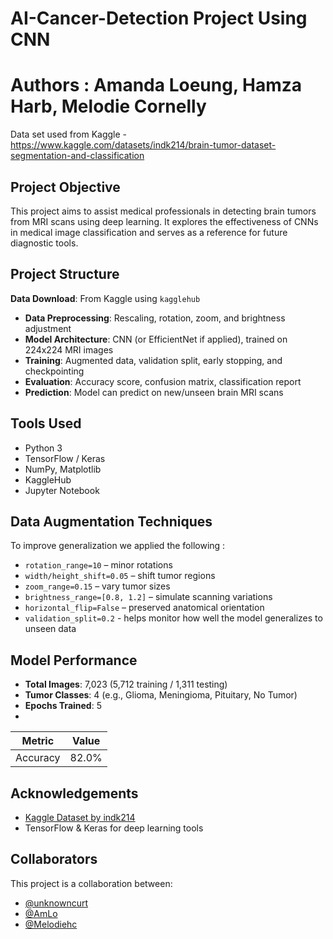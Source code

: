# AI-Cancer-Detection Project Using CNN
# Authors : Amanda Loeung, Hamza Harb, Melodie Cornelly 


Data set used from Kaggle - https://www.kaggle.com/datasets/indk214/brain-tumor-dataset-segmentation-and-classification

## Project Objective

This project aims to assist medical professionals in detecting brain tumors from MRI scans using deep learning. It explores the effectiveness of CNNs in medical image classification and serves as a reference for future diagnostic tools.


## Project Structure 
 **Data Download**: From Kaggle using `kagglehub`
- **Data Preprocessing**: Rescaling, rotation, zoom, and brightness adjustment
- **Model Architecture**: CNN (or EfficientNet if applied), trained on 224x224 MRI images
- **Training**: Augmented data, validation split, early stopping, and checkpointing
- **Evaluation**: Accuracy score, confusion matrix, classification report
- **Prediction**: Model can predict on new/unseen brain MRI scans

## Tools Used 
- Python 3
- TensorFlow / Keras
- NumPy, Matplotlib
- KaggleHub
- Jupyter Notebook


## Data Augmentation Techniques 
To improve generalization we applied the following : 
- `rotation_range=10` – minor rotations
- `width/height_shift=0.05` – shift tumor regions
- `zoom_range=0.15` – vary tumor sizes
- `brightness_range=[0.8, 1.2]` – simulate scanning variations
- `horizontal_flip=False` – preserved anatomical orientation
- `validation_split=0.2` - helps monitor how well the model generalizes to unseen data

## Model Performance

- **Total Images**: 7,023 (5,712 training / 1,311 testing)
- **Tumor Classes**: 4 (e.g., Glioma, Meningioma, Pituitary, No Tumor)
- **Epochs Trained**: 5
- 
| Metric     | Value   |
|------------|---------|
| Accuracy   | 82.0%   |

## Acknowledgements

- [Kaggle Dataset by indk214](https://www.kaggle.com/datasets/indk214/brain-tumor-dataset-segmentation-and-classification)
- TensorFlow & Keras for deep learning tools


## Collaborators

This project is a collaboration between:
- [@unknowncurt](https://github.com/unknowncurt)
- [@AmLo](https://github.com/amlo026)
- [@Melodiehc](https://github.com/melodiehc)
